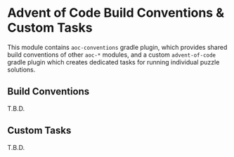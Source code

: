 # Advent of Code Build Conventions & Custom Tasks

This module contains `aoc-conventions` gradle plugin, which provides
shared build conventions of other `aoc-*` modules, and a custom `advent-of-code`
gradle plugin which creates dedicated tasks for running individual puzzle
solutions.

## Build Conventions

T.B.D.


## Custom Tasks

T.B.D.

